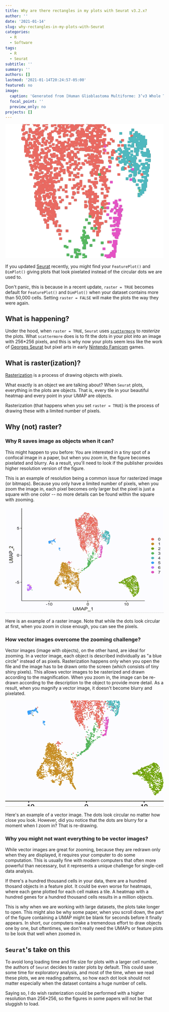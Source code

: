 ```yaml
---
title: Why are there rectangles in my plots with Seurat v3.2.x?
author: ''
date: '2021-01-14'
slug: why-rectangles-in-my-plots-with-Seurat 
categories:
  - R
  - Software
tags:
  - R
  - Seurat
subtitle: ''
summary: ''
authors: []
lastmod: '2021-01-14T20:24:57-05:00'
featured: no
image:
  caption: 'Generated from [Human Glioblastoma Multiforme: 3’v3 Whole Transcriptome Analysis](https://support.10xgenomics.com/single-cell-gene-expression/datasets/4.0.0/Parent_SC3v3_Human_Glioblastoma?) provided by 10X Genomics'
  focal_point: ''
  preview_only: no
projects: []
---
```

![A close-in to a rasterized UMAP](img/featureplot_raster_close.png)

If you updated [Seurat](https://satijalab.org/seurat/) recently, you might find your `FeaturePlot()` and `DimPlot()` giving plots that look pixelated instead of the circular dots we are used to.

Don't panic, this is because in a recent update, `raster = TRUE` becomes default for `FeaturePlot()` and `DimPlot()` when your dataset contains more than 50,000 cells. Setting `raster = FALSE` will make the plots the way they were again.

## What is happening?

Under the hood, when `raster = TRUE`, `Seurat` uses [`scattermore`](https://cran.r-project.org/web/packages/scattermore/index.html) to _rasterize_ the plots. What `scattermore` does is to fit the dots in your plot into an image with 256*256 pixels, and this is why now your plots seem less like the work of [Georges Seurat](https://en.wikipedia.org/wiki/Georges_Seurat) but pixel arts in early [Nintendo Famicom](https://en.wikipedia.org/wiki/Nintendo_Entertainment_System) games.

## What is raster(ization)?

[Rasterization](https://en.wikipedia.org/wiki/Rasterisation) is a process of drawing objects with pixels.

What exactly is an object we are talking about? When `Seurat` plots, everything in the plots are objects. That is, every tile in your beautiful heatmap and every point in your UMAP are objects.

Rasterization (that happens when you set `raster = TRUE`) is the process of drawing these with a limited number of pixels.

## Why (not) raster?

### Why R saves image as objects when it can?

This might happen to you before: You are interested in a tiny spot of a confocal image in a paper, but when you zoom in, the figure becomes pixelated and blurry. As a result, you'll need to look if the publisher provides higher resolution version of the figure.

This is an example of resolution being a common issue for rasterized image (or bitmaps). Because you only have a limited number of pixels, when you zoom the image in, each pixel becomes only larger but the pixel is just a square with one color -- no more details can be found within the square with zooming.

![Zooming in to a rasterized UMAP](img/ras.gif)

Here is an example of a raster image. Note that while the dots look circular at first, when you zoom in close enough, you can see the pixels.

### How vector images overcome the zooming challenge?

Vector images (image with objects), on the other hand, are ideal for zooming. In a vector image, each object is described individually as "a blue circle" instead of as pixels. Rasterization happens only when you open the file and the image has to be drawn onto the screen (which consists of tiny shiny pixels). This allows vector images to be rasterized and drawn according to the magnification. When you zoom in, the image can be re-drawn according to the description to the object to provide more detail. As a result, when you magnify a vector image, it doesn't become blurry and pixelated.

![Zooming in to a vector UMAP](img/vector.gif)

Here's an example of a vector image. The dots look circular no matter how close you look. However, did you notice that the dots are blurry for a moment when I zoom in? That is re-drawing.

### Why you might not want everything to be vector images?

While vector images are great for zooming, because they are redrawn only when they are displayed, it requires your computer to do some computation. This is usually fine with modern computers that often more powerful than necessary, but it represents a unique challenge for single-cell data analysis.

If there's a hundred thousand cells in your data, there are a hundred thosand objects in a feature plot. It could be even worse for heatmaps, where each gene plotted for each cell makes a tile. A heatmap with a hundred genes for a hundred thousand cells results in a million objects.

This is why when we are working with large datasets, the plots take longer to open. This might also be why some paper, when you scroll down, the part of the figure containing a UMAP might be blank for seconds before it finally appears. In short, our computers make a tremendous effort to draw objects one by one, but oftentimes, we don't really need the UMAPs or feature plots to be look that well when zoomed in.

## `Seurat`'s take on this

To avoid long loading time and file size for plots with a larger cell number, the authors of `Seurat` decides to raster plots by default. This could save some time for exploratory analysis, and most of the time, when we read these plots, we are reading patterns, so how each dot look should not matter especially when the dataset contains a huge number of cells.

Saying so, I do wish rasterization could be performed with a higher resolution than 256*256, so the figures in some papers will not be that sluggish to load.

